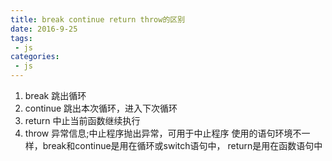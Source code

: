 ```yaml
---
title: break continue return throw的区别
date: 2016-9-25
tags:
 - js
categories:
 - js
---
```


1. break 跳出循环
2. continue 跳出本次循环，进入下次循环
3. return 中止当前函数继续执行
4. throw 异常信息;中止程序抛出异常，可用于中止程序
   使用的语句环境不一样，break和continue是用在循环或switch语句中，
   return是用在函数语句中
